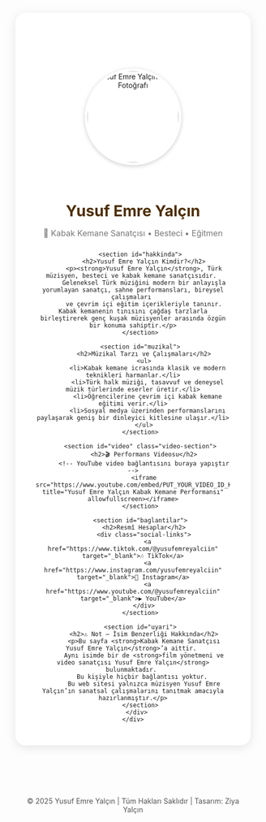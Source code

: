 <!DOCTYPE html>
<html lang="tr">
<head>
  <meta charset="UTF-8">
  <meta name="viewport" content="width=device-width, initial-scale=1.0">
  <meta name="description" content="Yusuf Emre Yalçın, kabak kemanenin özgün sesiyle Türk müziğini modern bir yorumla buluşturan sanatçıdır. Performanslarını, eğitimlerini ve projelerini keşfedin.">
  <meta name="keywords" content="Yusuf Emre Yalçın, kabak kemane, kemane sanatçısı, Türk müziği, müzisyen, besteci, eğitmen">
  <meta name="author" content="Ziya Yalçın">
  <title>🎻 Yusuf Emre Yalçın – Kabak Kemane Sanatçısı, Besteci ve Eğitmen</title>
  <link rel="icon" type="image/png" href="images/profile.jpg">
  <style>
    @import url('https://fonts.googleapis.com/css2?family=Poppins:wght@400;500;700&display=swap');

    body {
      font-family: "Poppins", sans-serif;
      margin: 0;
      background: linear-gradient(135deg, #e8d5b5, #fff9f0);
      color: #222;
    }

    header {
      text-align: center;
      padding: 60px 20px 20px;
    }

    .card {
      background: #fff;
      max-width: 900px;
      margin: 0 auto;
      border-radius: 20px;
      box-shadow: 0 4px 20px rgba(0,0,0,0.1);
      overflow: hidden;
      transition: 0.3s ease;
    }

    .card:hover {
      transform: scale(1.01);
      box-shadow: 0 6px 25px rgba(0,0,0,0.15);
    }

    .cover {
      background: url('images/bg.jpg') center/cover no-repeat;
      height: 200px;
    }

    .profile-img {
      width: 180px;
      height: 180px;
      border-radius: 50%;
      object-fit: cover;
      margin-top: -90px;
      border: 5px solid #fff;
      box-shadow: 0 2px 8px rgba(0,0,0,0.2);
    }

    .content {
      padding: 30px 40px;
      text-align: center;
    }

    h1 {
      font-size: 30px;
      margin-bottom: 10px;
      color: #4d2e00;
    }

    p.role {
      font-size: 16px;
      color: #777;
      margin-bottom: 25px;
    }

    section {
      text-align: left;
      margin-top: 25px;
    }

    h2 {
      color: #804000;
      border-left: 4px solid #c19a6b;
      padding-left: 10px;
    }

    ul {
      list-style-type: "🎵 ";
      padding-left: 20px;
      line-height: 1.8;
    }

    .social-links {
      margin-top: 25px;
    }

    .social-links a {
      display: inline-block;
      margin: 0 12px;
      font-size: 22px;
      text-decoration: none;
      color: #c19a6b;
      transition: 0.3s;
    }

    .social-links a:hover {
      color: #8b5e34;
    }

    .video-section {
      text-align: center;
      margin-top: 30px;
    }

    .video-section iframe {
      width: 100%;
      max-width: 720px;
      height: 405px;
      border-radius: 12px;
      border: none;
      box-shadow: 0 4px 15px rgba(0,0,0,0.1);
    }

    footer {
      text-align: center;
      padding: 25px;
      font-size: 14px;
      color: #555;
    }

    @media (max-width: 600px) {
      .content {
        padding: 25px;
      }
      h1 {
        font-size: 24px;
      }
      .profile-img {
        width: 140px;
        height: 140px;
        margin-top: -70px;
      }
      .video-section iframe {
        height: 240px;
      }
    }
  </style>
</head>

<body>

  <header>
    <div class="card">
      <div class="cover"></div>
      <img src="images/yusufemreyalcin.jpg" alt="Yusuf Emre Yalçın Profil Fotoğrafı" class="profile-img">
      <div class="content">
        <h1>Yusuf Emre Yalçın</h1>
        <p class="role">🎻 Kabak Kemane Sanatçısı • Besteci • Eğitmen</p>

        <section id="hakkinda">
          <h2>Yusuf Emre Yalçın Kimdir?</h2>
          <p><strong>Yusuf Emre Yalçın</strong>, Türk müzisyen, besteci ve kabak kemane sanatçısıdır. 
          Geleneksel Türk müziğini modern bir anlayışla yorumlayan sanatçı, sahne performansları, bireysel çalışmaları 
          ve çevrim içi eğitim içerikleriyle tanınır. Kabak kemanenin tınısını çağdaş tarzlarla birleştirerek genç kuşak müzisyenler arasında özgün bir konuma sahiptir.</p>
        </section>

        <section id="muzikal">
          <h2>Müzikal Tarzı ve Çalışmaları</h2>
          <ul>
            <li>Kabak kemane icrasında klasik ve modern teknikleri harmanlar.</li>
            <li>Türk halk müziği, tasavvuf ve deneysel müzik türlerinde eserler üretir.</li>
            <li>Öğrencilerine çevrim içi kabak kemane eğitimi verir.</li>
            <li>Sosyal medya üzerinden performanslarını paylaşarak geniş bir dinleyici kitlesine ulaşır.</li>
          </ul>
        </section>

        <section id="video" class="video-section">
          <h2>🎬 Performans Videosu</h2>
          <!-- YouTube video bağlantısını buraya yapıştır -->
          <iframe src="https://www.youtube.com/embed/PUT_YOUR_VIDEO_ID_HERE" title="Yusuf Emre Yalçın Kabak Kemane Performansı" allowfullscreen></iframe>
        </section>

        <section id="baglantilar">
          <h2>Resmî Hesaplar</h2>
          <div class="social-links">
            <a href="https://www.tiktok.com/@yusufemreyalciin" target="_blank">🎶 TikTok</a>
            <a href="https://www.instagram.com/yusufemreyalciin" target="_blank">📸 Instagram</a>
            <a href="https://www.youtube.com/@yusufemreyalciin" target="_blank">▶️ YouTube</a>
          </div>
        </section>

        <section id="uyari">
          <h2>⚠️ Not – İsim Benzerliği Hakkında</h2>
          <p>Bu sayfa <strong>Kabak Kemane Sanatçısı Yusuf Emre Yalçın</strong>’a aittir. 
          Aynı isimde bir de <strong>film yönetmeni ve video sanatçısı Yusuf Emre Yalçın</strong> bulunmaktadır. 
          Bu kişiyle hiçbir bağlantısı yoktur. 
          Bu web sitesi yalnızca müzisyen Yusuf Emre Yalçın’ın sanatsal çalışmalarını tanıtmak amacıyla hazırlanmıştır.</p>
        </section>
      </div>
    </div>
  </header>

  <footer>
    © 2025 Yusuf Emre Yalçın | Tüm Hakları Saklıdır | Tasarım: Ziya Yalçın
  </footer>

</body>
</html>
